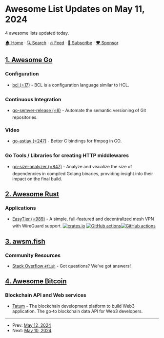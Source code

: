 # Awesome List Updates on May 11, 2024

4 awesome lists updated today.

[🏠 Home](/README.md) · [🔍 Search](https://www.trackawesomelist.com/search/) · [🔥 Feed](https://www.trackawesomelist.com/rss.xml) · [📮 Subscribe](https://trackawesomelist.us17.list-manage.com/subscribe?u=d2f0117aa829c83a63ec63c2f&id=36a103854c) · [❤️  Sponsor](https://github.com/sponsors/theowenyoung)



## [1. Awesome Go](/content/avelino/awesome-go/README.md)

### Configuration

*   [bcl (⭐17)](https://github.com/wkhere/bcl) - BCL is a configuration language similar to HCL.

### Continuous Integration

*   [go-semver-release (⭐8)](https://github.com/s0ders/go-semver-release) - Automate the semantic versioning of Git repositories.

### Video

*   [go-astiav (⭐247)](https://github.com/asticode/go-astiav) - Better C bindings for ffmpeg in GO.

### Go Tools / Libraries for creating HTTP middlewares

*   [go-size-analyzer (⭐847)](https://github.com/Zxilly/go-size-analyzer) - Analyze and visualize the size of dependencies in compiled Golang binaries, providing insight into their impact on the final build.

## [2. Awesome Rust](/content/rust-unofficial/awesome-rust/README.md)

### Applications

*   [EasyTier (⭐989)](https://github.com/EasyTier/EasyTier) - A simple, full-featured and decentralized mesh VPN with WireGuard support. [![crates.io](https://img.shields.io/crates/v/easytier)](https://crates.io/crates/easytier) [![GitHub actions](https://github.com/EasyTier/EasyTier/actions/workflows/core.yml/badge.svg)](https://github.com/EasyTier/EasyTier/actions/)[![GitHub actions](https://github.com/EasyTier/EasyTier/actions/workflows/gui.yml/badge.svg)](https://github.com/EasyTier/EasyTier/actions/)

## [3. awsm.fish](/content/jorgebucaran/awsm.fish/README.md)

### Community Resources

*   [Stack Overflow `#fish`](https://stackoverflow.com/questions/tagged/fish) - Got questions? We've got answers!

## [4. Awesome Bitcoin](/content/igorbarinov/awesome-bitcoin/README.md)

### Blockchain API and Web services

*   [Tatum](https://tatum.io/blockchain-api) - The blockchain development platform to build Web3 application. The go-to blockchain data API for Web3 developers.

---

- Prev: [May 12, 2024](/content/2024/05/12/README.md)
- Next: [May 10, 2024](/content/2024/05/10/README.md)